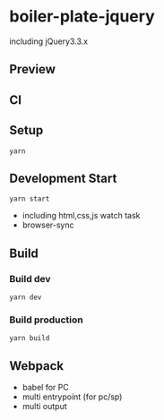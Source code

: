 # boiler-plate-jquery

including jQuery3.3.x

## Preview


## CI


## Setup

`yarn`

## Development Start

`yarn start`

- including html,css,js watch task
- browser-sync

## Build

### Build dev

`yarn dev`

### Build production

`yarn build`


## Webpack

- babel for PC
- multi entrypoint (for pc/sp)
- multi output